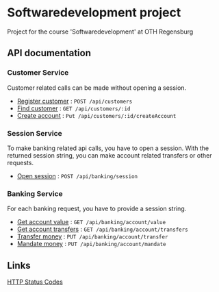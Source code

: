 # Softwaredevelopment project
Project for the course 'Softwaredevelopment' at OTH Regensburg

## API documentation

### Customer Service

Customer related calls can be made without opening a session.

* [Register customer](documentation/customer/registerCustomer.md) : `POST /api/customers`
* [Find customer](documentation/customer/findCustomer.md) : `GET /api/customers/:id`
* [Create account](documentation/customer/createAccount.md) : `Put /api/customers/:id/createAccount`


### Session Service

To make banking related api calls, you have to open a session. With the returned session string, you can make account related transfers or other requests.

* [Open session](documentation/session/openSession.md) : `POST /api/banking/session`

### Banking Service

For each banking request, you have to provide a session string. 

* [Get account value](documentation/banking/getAccountValue.md) : `GET /api/banking/account/value`
* [Get account transfers](documentation/banking/getAccountTransfers.md) : `GET /api/banking/account/transfers`
* [Transfer money](documentation/banking/transferMoney.md) : `PUT /api/banking/account/transfer`
* [Mandate money](documentation/banking/mandateMoney.md) : `PUT /api/banking/account/mandate`


## Links
[HTTP Status Codes](https://de.wikipedia.org/wiki/HTTP-Statuscode)
